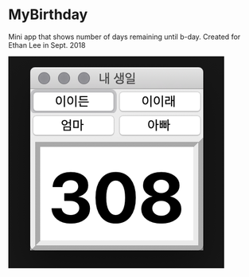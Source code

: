 # MyBirthday
Mini app that shows number of days remaining until  b-day. Created for Ethan Lee in Sept. 2018

<img src="./capture.png" alt="App screen capture"/>
